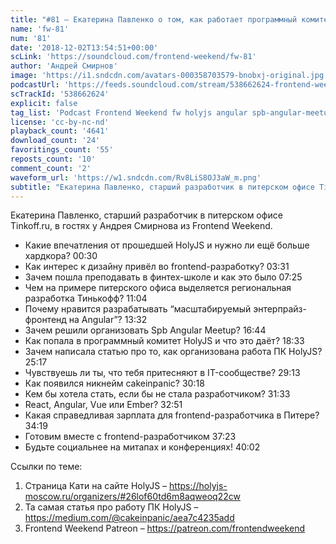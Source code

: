 ```yaml
---
title: "#81 – Екатерина Павленко о том, как работает программный комитет HolyJS изнутри"
name: 'fw-81'
num: '81'
date: '2018-12-02T13:54:51+00:00'
scLink: 'https://soundcloud.com/frontend-weekend/fw-81'
author: 'Андрей Смирнов'
image: 'https://i1.sndcdn.com/avatars-000358703579-bnobxj-original.jpg'
podcastUrl: 'https://feeds.soundcloud.com/stream/538662624-frontend-weekend-fw-81.m4a'
scTrackId: '538662624'
explicit: false
tag_list: 'Podcast Frontend Weekend fw holyjs angular spb-angular-meetup'
license: 'cc-by-nc-nd'
playback_count: '4641'
download_count: '24'
favoritings_count: '55'
reposts_count: '10'
comment_count: '2'
waveform_url: 'https://w1.sndcdn.com/Rv8LiS8OJ3aW_m.png'
subtitle: "Екатерина Павленко, старший разработчик в питерском офисе Tinkoff.ru, в гостях у Андрея Смирнова из Frontend Weekend. "
---
```

Екатерина Павленко, старший разработчик в питерском офисе Tinkoff.ru, в гостях у Андрея Смирнова из Frontend Weekend. 

- Какие впечатления от прошедшей HolyJS и нужно ли ещё больше хардкора? <timecode sec="30">00:30</timecode>
- Как интерес к дизайну привёл во frontend-разработку? <timecode sec="211">03:31</timecode>
- Зачем пошла преподавать в финтех-школе и как это было <timecode sec="445">07:25</timecode>
- Чем на примере питерского офиса выделяется региональная разработка Тинькофф? <timecode sec="664">11:04</timecode>
- Почему нравится разрабатывать “масштабируемый энтерпрайз-фронтенд на Angular”? <timecode sec="812">13:32</timecode>
- Зачем решили организовать Spb Angular Meetup? <timecode sec="1004">16:44</timecode>
- Как попала в программный комитет HolyJS и что это даёт? <timecode sec="1113">18:33</timecode>
- Зачем написала статью про то, как организована работа ПК HolyJS? <timecode sec="1517">25:17</timecode>
- Чувствуешь ли ты, что тебя притесняют в IT-сообществе? <timecode sec="1753">29:13</timecode>
- Как появился никнейм cakeinpanic? <timecode sec="1818">30:18</timecode>
- Кем бы хотела стать, если бы не стала разработчиком? <timecode sec="1893">31:33</timecode>
- React, Angular, Vue или Ember? <timecode sec="1971">32:51</timecode>
- Какая справедливая зарплата для frontend-разработчика в Питере? <timecode sec="2059">34:19</timecode>
- Готовим вместе с frontend-разработчиком <timecode sec="2243">37:23</timecode>
- Будьте социальнее на митапах и конференциях! <timecode sec="2402">40:02</timecode>

Ссылки по теме:
1) Страница Кати на сайте HolyJS – https://holyjs-moscow.ru/organizers/#26lof60td6m8aqweoq22cw
2) Та самая статья про работу ПК HolyJS – https://medium.com/@cakeinpanic/aea7c4235add
3) Frontend Weekend Patreon – https://patreon.com/frontendweekend